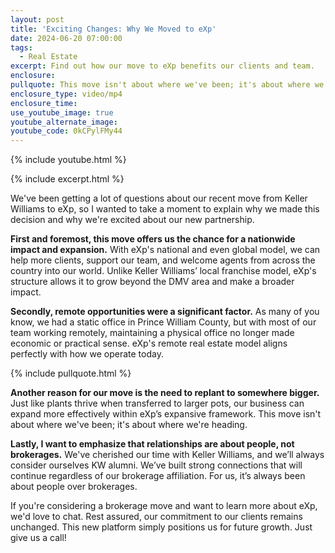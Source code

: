```yaml
---
layout: post
title: 'Exciting Changes: Why We Moved to eXp'
date: 2024-06-20 07:00:00
tags:
  - Real Estate
excerpt: Find out how our move to eXp benefits our clients and team.
enclosure:
pullquote: This move isn't about where we've been; it's about where we're heading.
enclosure_type: video/mp4
enclosure_time:
use_youtube_image: true
youtube_alternate_image:
youtube_code: 0kCPylFMy44
---
```

{% include youtube.html %}

{% include excerpt.html %}

We've been getting a lot of questions about our recent move from Keller Williams to eXp, so I wanted to take a moment to explain why we made this decision and why we're excited about our new partnership.

**First and foremost, this move offers us the chance for a nationwide impact and expansion.** With eXp's national and even global model, we can help more clients, support our team, and welcome agents from across the country into our world. Unlike Keller Williams’ local franchise model, eXp's structure allows it to grow beyond the DMV area and make a broader impact.

**Secondly, remote opportunities were a significant factor.** As many of you know, we had a static office in Prince William County, but with most of our team working remotely, maintaining a physical office no longer made economic or practical sense. eXp's remote real estate model aligns perfectly with how we operate today.<br>

{% include pullquote.html %}

**Another reason for our move is the need to replant to somewhere bigger.** Just like plants thrive when transferred to larger pots, our business can expand more effectively within eXp’s expansive framework. This move isn't about where we've been; it's about where we're heading.

**Lastly, I want to emphasize that relationships are about people, not brokerages.** We've cherished our time with Keller Williams, and we’ll always consider ourselves KW alumni. We’ve built strong connections that will continue regardless of our brokerage affiliation. For us, it’s always been about people over brokerages.

If you're considering a brokerage move and want to learn more about eXp, we'd love to chat. Rest assured, our commitment to our clients remains unchanged. This new platform simply positions us for future growth. Just give us a call!